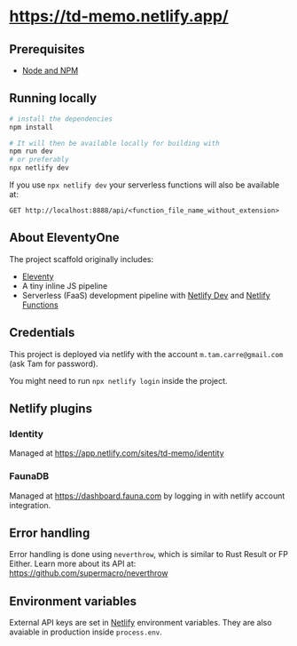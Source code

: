 # https://td-memo.netlify.app/

## Prerequisites

- [Node and NPM](https://nodejs.org/)

## Running locally

```bash
# install the dependencies
npm install

# It will then be available locally for building with
npm run dev
# or preferably
npx netlify dev
```

If you use `npx netlify dev` your serverless functions will also be available at:

```
GET http://localhost:8888/api/<function_file_name_without_extension>
```

## About EleventyOne

The project scaffold originally includes:

- [Eleventy](https://11ty.io)
- A tiny inline JS pipeline
- Serverless (FaaS) development pipeline with [Netlify Dev](https://www.netlify.com/products/dev) and [Netlify Functions](https://www.netlify.com/products/functions)

## Credentials

This project is deployed via netlify with the account `m.tam.carre@gmail.com`
(ask Tam for password).

You might need to run `npx netlify login` inside the project.

## Netlify plugins

### Identity

Managed at https://app.netlify.com/sites/td-memo/identity

### FaunaDB

Managed at https://dashboard.fauna.com by logging in with netlify account integration.

## Error handling

Error handling is done using `neverthrow`, which is similar to
Rust Result or FP Either. Learn more about its API at:
https://github.com/supermacro/neverthrow

## Environment variables

External API keys are set in [Netlify](https://app.netlify.com/sites/td-memo/settings/deploys#environment)
environment variables. They are also avaiable in production inside
`process.env`.
